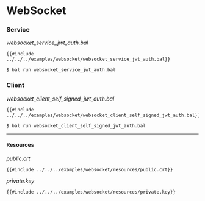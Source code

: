 # WebSocket

### Service

_websocket_service_jwt_auth.bal_
```ballerina
{{#include ../../../examples/websocket/websocket_service_jwt_auth.bal}}
```

```shell
$ bal run websocket_service_jwt_auth.bal
```

### Client

_websocket_client_self_signed_jwt_auth.bal_
```ballerina
{{#include ../../../examples/websocket/websocket_client_self_signed_jwt_auth.bal}}
```

```shell
$ bal run websocket_client_self_signed_jwt_auth.bal
```

---

#### Resources

_public.crt_
```
{{#include ../../../examples/websocket/resources/public.crt}}
```

_private.key_
```
{{#include ../../../examples/websocket/resources/private.key}}
```
